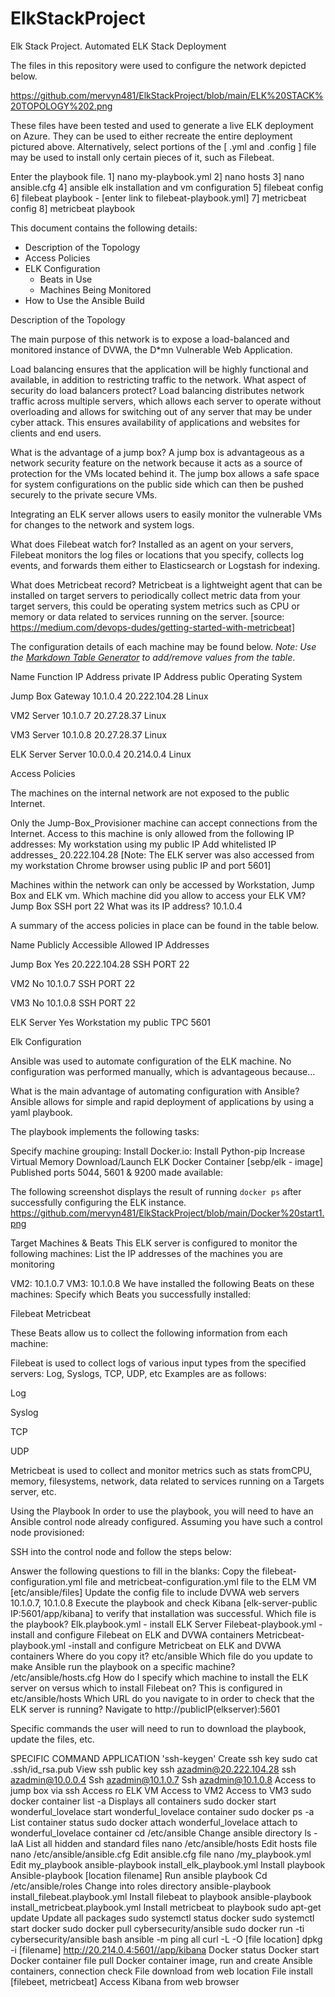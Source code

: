 # ElkStackProject
Elk Stack Project.
 Automated ELK Stack Deployment

The files in this repository were used to configure the network depicted below.

https://github.com/mervyn481/ElkStackProject/blob/main/ELK%20STACK%20TOPOLOGY%202.png



These files have been tested and used to generate a live ELK deployment on Azure. They can be used to either recreate the entire deployment pictured above. Alternatively, select portions of the [ .yml and .config ] file may be used to install only certain pieces of it, such as Filebeat.

  Enter the playbook file.
1] nano my-playbook.yml 
2] nano hosts
3] nano ansible.cfg
4] ansible elk installation and vm configuration
5] filebeat config
6] filebeat playbook - [enter link to filebeat-playbook.yml]
7] metricbeat config
8] metricbeat playbook

This document contains the following details:
- Description of the Topology
- Access Policies
- ELK Configuration
  - Beats in Use
  - Machines Being Monitored
- How to Use the Ansible Build


Description of the Topology

The main purpose of this network is to expose a load-balanced and monitored instance of DVWA, the D*mn Vulnerable Web Application.

Load balancing ensures that the application will be highly functional and available, in addition to restricting traffic to the network.
What aspect of security do load balancers protect?
 Load balancing distributes network traffic across multiple servers, which allows each server to operate without overloading and allows for switching out of any server that may be under cyber attack. This ensures availability of applications and websites for clients and end users.



What is the advantage of a jump box? 
A jump box is advantageous as a network security feature on the network because it acts as a source of protection for the VMs located behind it. The jump box allows a safe space for system configurations on the public side which can then be pushed securely  to the private secure VMs.

Integrating an ELK server allows users to easily monitor the vulnerable VMs for changes to the network and system logs.

What does Filebeat watch for?
Installed as an agent on your servers, Filebeat monitors the log files or locations that you specify, collects log events, and forwards them either to Elasticsearch or Logstash for indexing.

What does Metricbeat record?
Metricbeat is a lightweight agent that can be installed on target servers to periodically collect metric data from your target servers, this could be operating system metrics such as CPU or memory or data related to services running on the server.
 [source: https://medium.com/devops-dudes/getting-started-with-metricbeat]

The configuration details of each machine may be found below.
_Note: Use the [Markdown Table Generator](http://www.tablesgenerator.com/markdown_tables) to add/remove values from the table_.



Name
Function
IP Address private
IP Address public
Operating System


Jump Box
Gateway
10.1.0.4
20.222.104.28
Linux


VM2
Server
10.1.0.7
20.27.28.37
Linux


VM3
Server
10.1.0.8
20.27.28.37
Linux


ELK Server
Server
10.0.0.4
20.214.0.4
Linux





 Access Policies

The machines on the internal network are not exposed to the public Internet. 

Only the Jump-Box_Provisioner machine can accept connections from the Internet. Access to this machine is only allowed from the following IP addresses: 
My workstation using my public IP
 Add whitelisted IP addresses_ 20.222.104.28
[Note: The ELK server was also accessed from my workstation Chrome browser using public IP and port 5601]

Machines within the network can only be accessed by Workstation, Jump Box and ELK vm.
Which machine did you allow to access your ELK VM? Jump Box SSH port 22
What was its IP address? 10.1.0.4

A summary of the access policies in place can be found in the table below.


Name
Publicly Accessible
Allowed IP Addresses






Jump Box
Yes
20.222.104.28 SSH PORT 22






VM2
No
10.1.0.7 SSH PORT 22






VM3
No
10.1.0.8 SSH PORT 22






ELK Server
Yes
Workstation my public TPC 5601





















Elk Configuration

Ansible was used to automate configuration of the ELK machine. No configuration was performed manually, which is advantageous because…

What is the main advantage of automating configuration with Ansible?
Ansible allows for simple and rapid deployment of applications by using a yaml playbook.

The playbook implements the following tasks: 

Specify machine grouping:
Install Docker.io:
Install Python-pip
Increase Virtual Memory
Download/Launch ELK Docker Container [sebp/elk - image]
Published ports 5044, 5601 & 9200 made available:











The following screenshot displays the result of running `docker ps` after successfully configuring the ELK instance.
https://github.com/mervyn481/ElkStackProject/blob/main/Docker%20start1.png







Target Machines & Beats
This ELK server is configured to monitor the following machines:
List the IP addresses of the machines you are monitoring

VM2: 10.1.0.7
VM3: 10.1.0.8
We have installed the following Beats on these machines:
Specify which Beats you successfully installed:

Filebeat
Metricbeat 

These Beats allow us to collect the following information from each machine:

Filebeat is used to collect logs of various input types from the specified servers: Log, Syslogs, TCP, UDP,  etc
Examples are as follows: 

Log


Syslog


TCP 




UDP
 
 

Metricbeat is used to collect and monitor metrics such as stats fromCPU, memory, filesystems, network, data related to services running on a Targets server, etc.

Using the Playbook
In order to use the playbook, you will need to have an Ansible control node already configured. Assuming you have such a control node provisioned: 

SSH into the control node and follow the steps below:

Answer the following questions to fill in the blanks:
Copy the filebeat-configuration.yml file and metricbeat-configuration.yml file to the ELM VM [etc/ansible/files]
Update the config file to include DVWA web servers 10.1.0.7, 10.1.0.8
Execute the playbook and check Kibana [elk-server-public IP:5601/app/kibana] to verify that installation was successful.
Which file is the playbook? 
Elk.playbook.yml - install ELK Server
Filebeat-playbook.yml -install and configure Filebeat on ELK and DVWA containers
Metricbeat-playbook.yml -install and configure Metricbeat on ELK and DVWA containers
 Where do you copy it? 
etc/ansible
 Which file do you update to make Ansible run the playbook on a specific machine? 
/etc/ansible/hosts.cfg
 How do I specify which machine to install the ELK server on versus which to install Filebeat on?
This is configured in etc/ansible/hosts 
Which URL do you navigate to in order to check that the ELK server is running?
Navigate to http://publicIP(elkserver):5601


Specific commands the user will need to run to download the playbook, update the files, etc.


SPECIFIC COMMAND
APPLICATION
'ssh-keygen'
Create ssh key 
sudo cat .ssh/id_rsa.pub
View ssh public key
ssh azadmin@20.222.104.28
ssh azadmin@10.0.0.4
Ssh azadmin@10.1.0.7
Ssh azadmin@10.1.0.8
Access to jump box via ssh
Access ro ELK VM
Access to VM2
Access to VM3
sudo docker container list -a
Displays all containers
sudo docker start wonderful_lovelace
 start wonderful_lovelace container
sudo docker ps -a
List container status
sudo docker attach wonderful_lovelace
attach to wonderful_lovelace container
cd /etc/ansible
Change ansible directory
ls -laA
List all hidden and standard files
nano /etc/ansible/hosts
Edit hosts file
nano /etc/ansible/ansible.cfg
Edit ansible.cfg file
nano /my_playbook.yml
Edit my_playbook
ansible-playbook install_elk_playbook.yml
Install playbook
Ansible-playbook [location filename]
Run ansible playbook
Cd /etc/ansible/roles
Change into roles directory
ansible-playbook install_filebeat.playbook.yml
 Install filebeat to playbook
ansible-playbook install_metricbeat.playbook.yml
 Install metricbeat to playbook
sudo apt-get update
Update all packages
sudo systemctl status docker
sudo systemctl start docker
sudo docker pull cybersecurity/ansible
sudo docker run -ti cybersecurity/ansible bash
ansible -m ping all
curl -L -O [file location]
dpkg -i [filename]
http://20.214.0.4:5601//app/kibana 
Docker status
Docker start
Docker container file pull
Docker container image, run and create
Ansible containers, connection check
File download from web location
File install [filebeet, metricbeat]
Access Kibana from web browser





